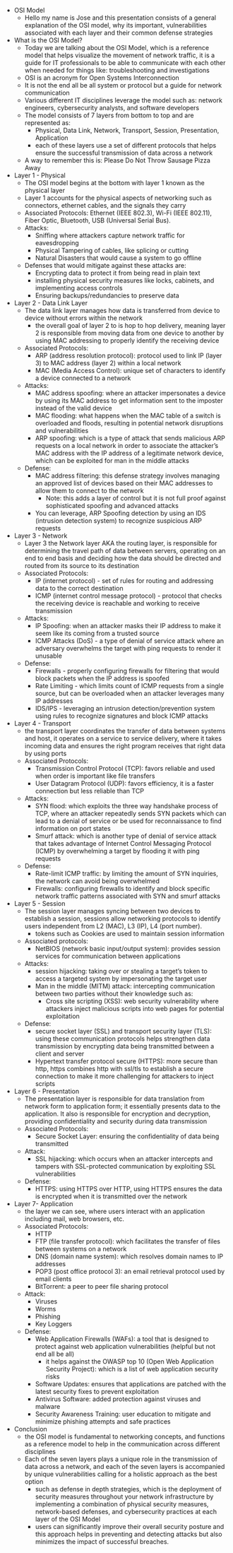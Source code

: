 - OSI Model
    - Hello my name is Jose and this presentation consists of a general explanation of the OSI model, why its important, vulnerabilities associated with each layer and their common defense strategies
- What is the OSI Model?
    - Today we are talking about the OSI Model, which is a reference model that helps visualize the movement of network traffic, it is a guide for IT professionals to be able to communicate with each other when needed for things like: troubleshooting and investigations
    - OSI is an acronym for Open Systems Interconnection
    - It is not the end all be all system or protocol but a guide for network communication
    - Various different IT disciplines leverage the model such as: network engineers, cybersecurity analysts, and software developers
    - The model consists of 7 layers from bottom to top and are represented as:
        - Physical, Data Link, Network, Transport, Session, Presentation, Application
        - each of these layers use a set of different protocols that helps ensure the successful transmission of data across a network
    - A way to remember this is: Please Do Not Throw Sausage Pizza Away
- Layer 1 - Physical
    - The OSI model begins at the bottom with layer 1 known as the physical layer
    - Layer 1 accounts for the physical aspects of networking such as connectors, ethernet cables, and the signals they carry
    - Associated Protocols: Ethernet (IEEE 802.3), Wi-Fi (IEEE 802.11), 
    Fiber Optic, Bluetooth, USB (Universal Serial Bus).
    - Attacks:
        - Sniffing where attackers capture network traffic for eavesdropping
        - Physical Tampering of cables, like splicing or cutting
        - Natural Disasters that would cause a system to go offline
    - Defenses that would mitigate against these attacks are:
        - Encrypting data to protect it from being read in plain text
        - installing physical security measures like locks, cabinets, and implementing access controls
        - Ensuring backups/redundancies to preserve data
- Layer 2 - Data Link Layer
    - The data link layer manages how data is transferred from device to device without errors within the network
        - the overall goal of layer 2 to is hop to hop delivery, meaning layer 2 is responsible from moving data from one device to another by using MAC addressing to properly identify the receiving device
    - Associated Protocols:
        - ARP (address resolution protocol): protocol used to link IP (layer 3) to MAC address (layer 2) within a local network
        - MAC (Media Access Control): unique set of characters to identify a device connected to a network
    - Attacks:
        - MAC address spoofing: where an attacker impersonates a device by using its MAC address to get information sent to the imposter instead of the valid device
        - MAC flooding: what happens when the MAC table of a switch is overloaded and floods, resulting in potential network disruptions and vulnerabilities
        - ARP spoofing: which is a type of attack that sends malicious ARP requests on a local network in order to associate the attacker’s MAC address with the IP address of a legitimate network device, which can be exploited for man in the middle attacks
    - Defense:
        - MAC address filtering: this defense strategy involves managing an approved list of devices based on their MAC addresses to allow them to connect to the network
            - Note: this adds a layer of control but it is not full proof against sophisticated spoofing and advanced attacks
        - You can leverage, ARP Spoofing detection by using an IDS (intrusion detection system) to recognize suspicious ARP requests
- Layer 3 - Network
    - Layer 3 the Network layer AKA the routing layer, is responsible for determining the travel path of data between servers, operating on an end to end basis and deciding how the data should be directed and routed from its source to its destination
    - Associated Protocols:
        - IP (internet protocol) - set of rules for routing and addressing data to the correct destination
        - ICMP (internet control message protocol) - protocol that checks the receiving device is reachable and working to receive transmission
    - Attacks:
        - IP Spoofing: when an attacker masks their IP address to make it seem like its coming from a trusted source
        - ICMP Attacks (DoS) - a type of denial of service attack where an adversary overwhelms the target with ping requests to render it unusable
    - Defense:
        - Firewalls - properly configuring firewalls for filtering that would block packets when the IP address is spoofed
        - Rate Limiting - which limits count of ICMP requests from a single source, but can be overloaded when an attacker leverages many IP addresses
        - IDS/IPS - leveraging an intrusion detection/prevention system using rules to recognize signatures and block ICMP attacks
- Layer 4 - Transport
    - the transport layer coordinates the transfer of data between systems and host, it operates on a service to service delivery, where it takes incoming data and ensures the right program receives that right data by using ports
    - Associated Protocols:
        - Transmission Control Protocol (TCP): favors reliable and used when order is important like file transfers
        - User Datagram Protocol (UDP): favors efficiency, it is a faster connection but less reliable than TCP
    - Attacks:
        - SYN flood: which exploits the three way handshake process of TCP, where an attacker repeatedly sends SYN packets which can lead to a denial of service or be used for reconnaissance to find information on port states
        - Smurf attack: which is another type of denial of service attack that takes advantage of Internet Control Messaging Protocol (ICMP) by overwhelming a target by flooding it with ping requests
    - Defense:
        - Rate-limit ICMP traffic: by limiting the amount of SYN inquiries, the network can avoid being overwhelmed
        - Firewalls: configuring firewalls to identify and block specific network traffic patterns associated with SYN and smurf attacks
- Layer 5 - Session
    - The session layer manages syncing between two devices to establish a session, sessions allow networking protocols to identify users independent from L2 (MAC), L3 (IP), L4 (port number).
        - tokens such as Cookies are used to maintain session information
    - Associated protocols:
        - NetBIOS (network basic input/output system): provides session services for communication between applications
    - Attacks:
        - session hijacking: taking over or stealing a target’s token to access a targeted system by impersonating the target user
        - Man in the middle (MITM) attack: intercepting communication between two parties without their knowledge such as:
            - Cross site scripting (XSS): web security vulnerability where attackers inject malicious scripts into web pages for potential exploitation
    - Defense:
        - secure socket layer (SSL) and transport security layer (TLS): using these communication protocols helps strengthen data transmission by encrypting data being transmitted between a client and server
        - Hypertext transfer protocol secure (HTTPS): more secure than http, https combines http with ssl/tls to establish a secure connection to make it more challenging for attackers to inject scripts
- Layer 6 - Presentation
    - The presentation layer is responsible for data translation from network form to application form; it essentially presents data to the application. It also is responsible for encryption and decryption, providing confidentiality and security during data transmission
    - Associated Protocols:
        - Secure Socket Layer: ensuring the confidentiality of data being transmitted
    - Attack:
        - SSL hijacking: which occurs when an attacker intercepts and tampers with SSL-protected communication by exploiting SSL vulnerabilities
    - Defense:
        - HTTPS: using HTTPS over HTTP, using HTTPS ensures the data is encrypted when it is transmitted over the network
- Layer 7- Application
    - the layer we can see, where users interact with an application including mail, web browsers, etc.
    - Associated Protocols:
        - HTTP
        - FTP (file transfer protocol): which facilitates the transfer of files between systems on a network
        - DNS (domain name system): which resolves domain names to IP addresses
        - POP3 (post office protocol 3): an email retrieval protocol used by email clients
        - BitTorrent: a peer to peer file sharing protocol
    - Attack:
        - Viruses
        - Worms
        - Phishing
        - Key Loggers
    - Defense:
        - Web Application Firewalls (WAFs): a tool that is designed to protect against web application vulnerabilities (helpful but not end all be all)
            - it helps against the OWASP top 10 (Open Web Application Security Project): which is a list of web application security risks
        - Software Updates: ensures that applications are patched with the latest security fixes to prevent exploitation
        - Antivirus Software: added protection against viruses and malware
        - Security Awareness Training: user education to mitigate and minimize phishing attempts and safe practices
- Conclusion
    - the OSI model is fundamental to networking concepts, and functions as a reference model to help in the communication across different disciplines
    - Each of the seven layers plays a unique role in the transmission of data across a network, and each of the seven layers is accompanied by unique vulnerabilities calling for a holistic approach as the best option
        - such as defense in depth strategies, which is the deployment of security measures throughout your network infrastructure by implementing a combination of physical security measures, network-based defenses, and cybersecurity practices at each layer of the OSI Model
        - users can significantly improve their overall security posture and this approach helps in preventing and detecting attacks but also minimizes the impact of successful breaches.
